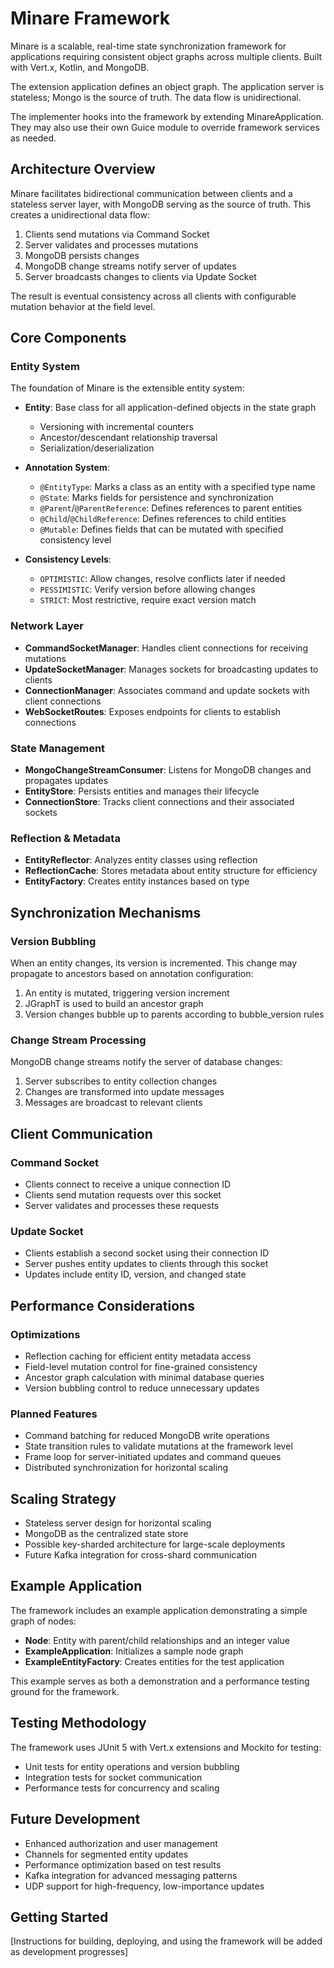 # Minare Framework

Minare is a scalable, real-time state synchronization framework for applications requiring consistent object graphs across multiple clients. Built with Vert.x, Kotlin, and MongoDB.

The extension application defines an object graph. The application server is stateless; Mongo is the source of truth. The data flow is unidirectional. 

The implementer hooks into the framework by extending MinareApplication. They may also use their own Guice module to override framework services as needed.

## Architecture Overview

Minare facilitates bidirectional communication between clients and a stateless server layer, with MongoDB serving as the source of truth. This creates a unidirectional data flow:

1. Clients send mutations via Command Socket
2. Server validates and processes mutations
3. MongoDB persists changes
4. MongoDB change streams notify server of updates
5. Server broadcasts changes to clients via Update Socket

The result is eventual consistency across all clients with configurable mutation behavior at the field level.

## Core Components

### Entity System

The foundation of Minare is the extensible entity system:

- **Entity**: Base class for all application-defined objects in the state graph
    - Versioning with incremental counters
    - Ancestor/descendant relationship traversal
    - Serialization/deserialization

- **Annotation System**:
    - `@EntityType`: Marks a class as an entity with a specified type name
    - `@State`: Marks fields for persistence and synchronization
    - `@Parent`/`@ParentReference`: Defines references to parent entities
    - `@Child`/`@ChildReference`: Defines references to child entities
    - `@Mutable`: Defines fields that can be mutated with specified consistency level

- **Consistency Levels**:
    - `OPTIMISTIC`: Allow changes, resolve conflicts later if needed
    - `PESSIMISTIC`: Verify version before allowing changes
    - `STRICT`: Most restrictive, require exact version match

### Network Layer

- **CommandSocketManager**: Handles client connections for receiving mutations
- **UpdateSocketManager**: Manages sockets for broadcasting updates to clients
- **ConnectionManager**: Associates command and update sockets with client connections
- **WebSocketRoutes**: Exposes endpoints for clients to establish connections

### State Management

- **MongoChangeStreamConsumer**: Listens for MongoDB changes and propagates updates
- **EntityStore**: Persists entities and manages their lifecycle
- **ConnectionStore**: Tracks client connections and their associated sockets

### Reflection & Metadata

- **EntityReflector**: Analyzes entity classes using reflection
- **ReflectionCache**: Stores metadata about entity structure for efficiency
- **EntityFactory**: Creates entity instances based on type

## Synchronization Mechanisms

### Version Bubbling

When an entity changes, its version is incremented. This change may propagate to ancestors based on annotation configuration:

1. An entity is mutated, triggering version increment
2. JGraphT is used to build an ancestor graph
3. Version changes bubble up to parents according to bubble_version rules

### Change Stream Processing

MongoDB change streams notify the server of database changes:

1. Server subscribes to entity collection changes
2. Changes are transformed into update messages
3. Messages are broadcast to relevant clients

## Client Communication

### Command Socket

- Clients connect to receive a unique connection ID
- Clients send mutation requests over this socket
- Server validates and processes these requests

### Update Socket

- Clients establish a second socket using their connection ID
- Server pushes entity updates to clients through this socket
- Updates include entity ID, version, and changed state

## Performance Considerations

### Optimizations

- Reflection caching for efficient entity metadata access
- Field-level mutation control for fine-grained consistency
- Ancestor graph calculation with minimal database queries
- Version bubbling control to reduce unnecessary updates

### Planned Features

- Command batching for reduced MongoDB write operations
- State transition rules to validate mutations at the framework level
- Frame loop for server-initiated updates and command queues
- Distributed synchronization for horizontal scaling

## Scaling Strategy

- Stateless server design for horizontal scaling
- MongoDB as the centralized state store
- Possible key-sharded architecture for large-scale deployments
- Future Kafka integration for cross-shard communication

## Example Application

The framework includes an example application demonstrating a simple graph of nodes:

- **Node**: Entity with parent/child relationships and an integer value
- **ExampleApplication**: Initializes a sample node graph
- **ExampleEntityFactory**: Creates entities for the test application

This example serves as both a demonstration and a performance testing ground for the framework.

## Testing Methodology

The framework uses JUnit 5 with Vert.x extensions and Mockito for testing:

- Unit tests for entity operations and version bubbling
- Integration tests for socket communication
- Performance tests for concurrency and scaling

## Future Development

- Enhanced authorization and user management
- Channels for segmented entity updates
- Performance optimization based on test results
- Kafka integration for advanced messaging patterns
- UDP support for high-frequency, low-importance updates

## Getting Started

[Instructions for building, deploying, and using the framework will be added as development progresses]